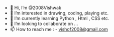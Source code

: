 - 👋 Hi, I’m @2008Vishwak
- 👀 I’m interested in drawing, coding, playing etc.
- 🌱 I’m currently learning Python , Html , CSS etc.
- 💞️ I’m looking to collaborate on ...
- 📫 How to reach me : - vishof2008@gmail.com

<!---
2008Vishwak/2008Vishwak is a ✨ special ✨ repository because its `README.md` (this file) appears on your GitHub profile.
You can click the Preview link to take a look at your changes.
--->

